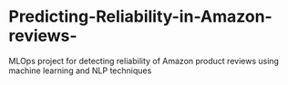 # Predicting-Reliability-in-Amazon-reviews-
MLOps project for detecting reliability of Amazon product reviews using machine learning and NLP techniques
